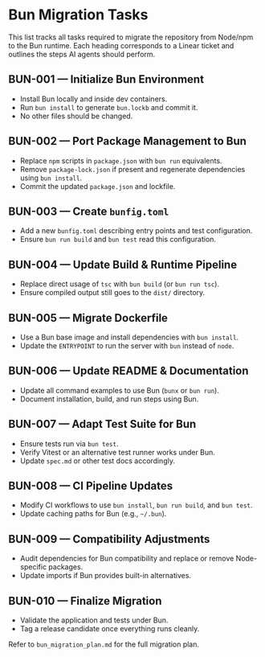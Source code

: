 # Bun Migration Tasks

This list tracks all tasks required to migrate the repository from Node/npm to the Bun runtime. Each heading corresponds to a Linear ticket and outlines the steps AI agents should perform.

## BUN-001 — Initialize Bun Environment
- Install Bun locally and inside dev containers.
- Run `bun install` to generate `bun.lockb` and commit it.
- No other files should be changed.

## BUN-002 — Port Package Management to Bun
- Replace `npm` scripts in `package.json` with `bun run` equivalents.
- Remove `package-lock.json` if present and regenerate dependencies using `bun install`.
- Commit the updated `package.json` and lockfile.

## BUN-003 — Create `bunfig.toml`
- Add a new `bunfig.toml` describing entry points and test configuration.
- Ensure `bun run build` and `bun test` read this configuration.

## BUN-004 — Update Build & Runtime Pipeline
- Replace direct usage of `tsc` with `bun build` (or `bun run tsc`).
- Ensure compiled output still goes to the `dist/` directory.

## BUN-005 — Migrate Dockerfile
- Use a Bun base image and install dependencies with `bun install`.
- Update the `ENTRYPOINT` to run the server with `bun` instead of `node`.

## BUN-006 — Update README & Documentation
- Update all command examples to use Bun (`bunx` or `bun run`).
- Document installation, build, and run steps using Bun.

## BUN-007 — Adapt Test Suite for Bun
- Ensure tests run via `bun test`.
- Verify Vitest or an alternative test runner works under Bun.
- Update `spec.md` or other test docs accordingly.

## BUN-008 — CI Pipeline Updates
- Modify CI workflows to use `bun install`, `bun run build`, and `bun test`.
- Update caching paths for Bun (e.g., `~/.bun`).

## BUN-009 — Compatibility Adjustments
- Audit dependencies for Bun compatibility and replace or remove Node-specific packages.
- Update imports if Bun provides built-in alternatives.

## BUN-010 — Finalize Migration
- Validate the application and tests under Bun.
- Tag a release candidate once everything runs cleanly.

Refer to `bun_migration_plan.md` for the full migration plan.
